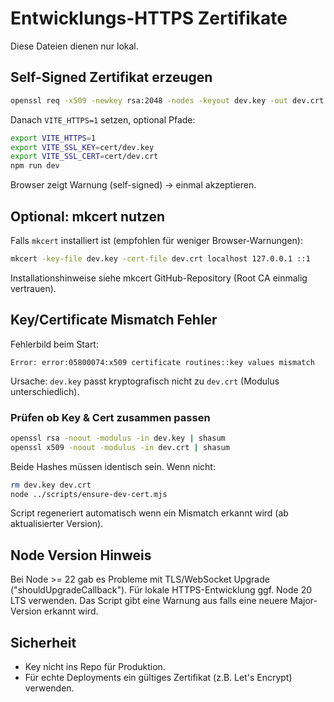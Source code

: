 # Entwicklungs-HTTPS Zertifikate

Diese Dateien dienen nur lokal.

## Self-Signed Zertifikat erzeugen

```bash
openssl req -x509 -newkey rsa:2048 -nodes -keyout dev.key -out dev.crt -days 365 -subj "/CN=localhost"
```

Danach `VITE_HTTPS=1` setzen, optional Pfade:

```bash
export VITE_HTTPS=1
export VITE_SSL_KEY=cert/dev.key
export VITE_SSL_CERT=cert/dev.crt
npm run dev
```

Browser zeigt Warnung (self-signed) -> einmal akzeptieren.

## Optional: mkcert nutzen

Falls `mkcert` installiert ist (empfohlen für weniger Browser-Warnungen):

```bash
mkcert -key-file dev.key -cert-file dev.crt localhost 127.0.0.1 ::1
```

Installationshinweise siehe mkcert GitHub-Repository (Root CA einmalig vertrauen).

## Key/Certificate Mismatch Fehler

Fehlerbild beim Start:

```
Error: error:05800074:x509 certificate routines::key values mismatch
```

Ursache: `dev.key` passt kryptografisch nicht zu `dev.crt` (Modulus unterschiedlich).

### Prüfen ob Key & Cert zusammen passen

```bash
openssl rsa -noout -modulus -in dev.key | shasum
openssl x509 -noout -modulus -in dev.crt | shasum
```

Beide Hashes müssen identisch sein. Wenn nicht:

```bash
rm dev.key dev.crt
node ../scripts/ensure-dev-cert.mjs
```

Script regeneriert automatisch wenn ein Mismatch erkannt wird (ab aktualisierter Version).

## Node Version Hinweis

Bei Node >= 22 gab es Probleme mit TLS/WebSocket Upgrade ("shouldUpgradeCallback"). Für lokale HTTPS-Entwicklung ggf. Node 20 LTS verwenden. Das Script gibt eine Warnung aus falls eine neuere Major-Version erkannt wird.

## Sicherheit
- Key nicht ins Repo für Produktion.
- Für echte Deployments ein gültiges Zertifikat (z.B. Let's Encrypt) verwenden.
